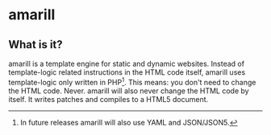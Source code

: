 # amarill
## What is it?
amarill is a template engine for static and dynamic websites.
Instead of template-logic related instructions in the HTML code itself,
amarill uses template-logic only written in PHP[^♦].
This means: you don't need to change the HTML code. Never.
amarill will also never change the HTML code by itself.
It writes patches and compiles to a HTML5 document.

[^♦]: In future releases amarill will also use YAML and JSON/JSON5.  
